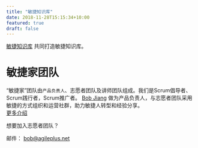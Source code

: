 ```yaml
---
title: "敏捷知识库"
date: 2018-11-28T15:15:34+10:00
featured: true
draft: false
---
```


[敏捷知识库](https://github.com/bobjiang/agileplus/wiki) 共同打造敏捷知识库。

# 敏捷家团队

“敏捷家”团队由`产品负责人`、志愿者团队及讲师团队组成。我们是Scrum倡导者、Scrum践行者，Scrum推广者。 [Bob Jiang](https://bobjiang.com) 做为产品负责人，与志愿者团队采用敏捷的方式组织和运营社群，助力敏捷人转型和经验分享。  
[更多介绍](/about/)

想要加入志愿者团队？

邮件： bob@agileplus.net
